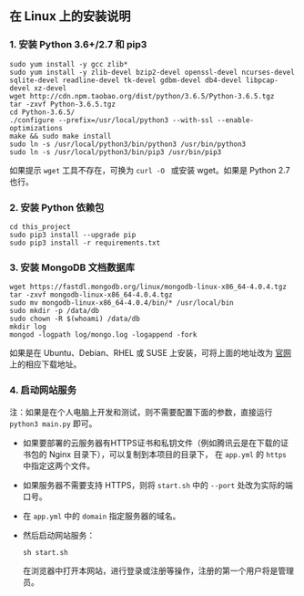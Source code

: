 ## 在 Linux 上的安装说明

### 1. 安装 Python 3.6+/2.7 和 pip3

```
sudo yum install -y gcc zlib*
sudo yum install -y zlib-devel bzip2-devel openssl-devel ncurses-devel sqlite-devel readline-devel tk-devel gdbm-devel db4-devel libpcap-devel xz-devel
wget http://cdn.npm.taobao.org/dist/python/3.6.5/Python-3.6.5.tgz
tar -zxvf Python-3.6.5.tgz
cd Python-3.6.5/
./configure --prefix=/usr/local/python3 --with-ssl --enable-optimizations
make && sudo make install
sudo ln -s /usr/local/python3/bin/python3 /usr/bin/python3
sudo ln -s /usr/local/python3/bin/pip3 /usr/bin/pip3
```

如果提示 `wget` 工具不存在，可换为 `curl -O ` 或安装 wget。如果是 Python 2.7 也行。

### 2. 安装 Python 依赖包

```
cd this_project
sudo pip3 install --upgrade pip
sudo pip3 install -r requirements.txt
```

### 3. 安装 MongoDB 文档数据库

```
wget https://fastdl.mongodb.org/linux/mongodb-linux-x86_64-4.0.4.tgz
tar -zxvf mongodb-linux-x86_64-4.0.4.tgz
sudo mv mongodb-linux-x86_64-4.0.4/bin/* /usr/local/bin
sudo mkdir -p /data/db
sudo chown -R $(whoami) /data/db
mkdir log
mongod -logpath log/mongo.log -logappend -fork
```

如果是在 Ubuntu、Debian、RHEL 或 SUSE 上安装，可将上面的地址改为 [官网][mongodb-down] 上的相应下载地址。

[mongodb-down]: https://www.mongodb.com/download-center/community

### 4. 启动网站服务

注：如果是在个人电脑上开发和测试，则不需要配置下面的参数，直接运行 `python3 main.py` 即可。

- 如果要部署的云服务器有HTTPS证书和私钥文件（例如腾讯云是在下载的证书包的 Nginx 目录下），可以复制到本项目的目录下，
  在 `app.yml` 的 `https` 中指定这两个文件。

- 如果服务器不需要支持 HTTPS，则将 `start.sh` 中的 `--port` 处改为实际的端口号。

- 在 `app.yml` 中的 `domain` 指定服务器的域名。

- 然后启动网站服务：
  ```
  sh start.sh
  ```
  在浏览器中打开本网站，进行登录或注册等操作，注册的第一个用户将是管理员。
